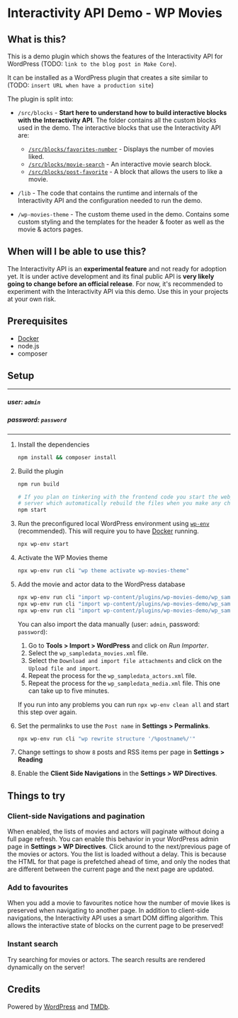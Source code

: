 # Interactivity API Demo - WP Movies

## What is this?

This is a demo plugin which shows the features of the Interactivity API for
WordPress (TODO: `link to the blog post in Make Core`).

It can be installed as a WordPress plugin that creates a site similar to (TODO: `insert URL when have a production site`)

The plugin is split into:

- `/src/blocks` - **Start here to understand how to build interactive blocks with the
  Interactivity API**. The folder contains all the custom blocks used in the
  demo. The interactive blocks that use the Interactivity API are:

  - [`/src/blocks/favorites-number`](/src/blocks/favorites-number) - Displays
    the number of movies liked.
  - [`/src/blocks/movie-search`](/src/blocks/movie-search) - An interactive movie search block.
  - [`/src/blocks/post-favorite`](/src/blocks/post-favorite) - A block that
    allows the users to like a movie.
  
- `/lib` - The code that contains the runtime and internals of the Interactivity
  API and the configuration needed to run the demo.

- `/wp-movies-theme` - The custom theme used in the demo. Contains some custom
  styling and the templates for the header & footer as well as the movie &
  actors pages.

## When will I be able to use this?

The Interactivity API is an **experimental feature** and not ready for adoption yet.
It is under active development and its final public API is **very likely going to change before an official release**.
For now, it's recommended to experiment with the Interactivity API via this demo. Use this in
your projects at your own risk.

## Prerequisites

- [Docker](https://www.docker.com/)
- node.js
- composer

## Setup

______
##### user: `admin`
##### password: `password`
______

1. Install the dependencies

    ```sh
    npm install && composer install
    ```

2. Build the plugin

    ```sh
    npm run build

    # If you plan on tinkering with the frontend code you start the webpack
    # server which automatically rebuild the files when you make any changes.
    npm start
    ```

3. Run the preconfigured local WordPress environment using
   [`wp-env`](https://developer.wordpress.org/block-editor/reference-guides/packages/packages-env/)
   (recommended). This will require you to have
   [Docker](https://www.docker.com/) running.

   ```sh
   npx wp-env start
   ```

4. Activate the WP Movies theme

    ```sh
    npx wp-env run cli "wp theme activate wp-movies-theme"
    ```

5. Add the movie and actor data to the WordPress database

    ```sh
    npx wp-env run cli "import wp-content/plugins/wp-movies-demo/wp_sampledata_movies.xml --authors=create"
    npx wp-env run cli "import wp-content/plugins/wp-movies-demo/wp_sampledata_media.xml  --authors=create"
    npx wp-env run cli "import wp-content/plugins/wp-movies-demo/wp_sampledata_actors.xml --authors=create"
    ```

   You can also import the data manually (user: `admin`, password: `password`):
    1. Go to **Tools > Import > WordPress** and click on _Run Importer_.
    2. Select the `wp_sampledata_movies.xml` file.
    3. Select the `Download and import file attachments` and click on the
       `Upload file and import`.
    4. Repeat the process for the `wp_sampledata_actors.xml` file.
    5. Repeat the process for the `wp_sampledata_media.xml` file. This one can take up to five minutes.

    If you run into any problems you can run `npx wp-env clean all` and start this step over again.

6. Set the permalinks to use the `Post name` in **Settings > Permalinks**.

    ```sh
    npx wp-env run cli "wp rewrite structure '/%postname%/'"
    ````

7. Change settings to show `8` posts and RSS items per page in **Settings > Reading**
8. Enable the **Client Side Navigations** in the **Settings > WP Directives**.

## Things to try

### Client-side Navigations and pagination

When enabled, the lists of movies and actors will paginate without doing a full
page refresh. You can enable this behavior in your WordPress admin page in
**Settings > WP Directives**. Click around to the next/previous
page of the movies or actors. You the list is loaded without a delay. This is
because the HTML for that page is prefetched ahead of time, and only the
nodes that are different between the current page and the next page are updated.

### Add to favourites

When you add a movie to favourites notice how the number of movie likes is
preserved when navigating to another page. In addition to client-side
navigations, the Interactivity API uses a smart DOM diffing algorithm. This
allows the interactive state of blocks on the current page to be preserved!

### Instant search

Try searching for movies or actors. The search results are rendered dynamically
on the server!

## Credits

Powered by [WordPress](https://wordpress.org/) and [TMDb](https://www.themoviedb.org/).
